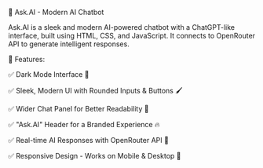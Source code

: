 🚀 Ask.AI - Modern AI Chatbot

Ask.AI is a sleek and modern AI-powered chatbot with a ChatGPT-like interface, built using HTML, CSS, and JavaScript. It connects to OpenRouter API to generate intelligent responses.

🔹 Features:

✅ Dark Mode Interface 🌙

✅ Sleek, Modern UI with Rounded Inputs & Buttons 🖌️

✅ Wider Chat Panel for Better Readability 📖

✅ "Ask.AI" Header for a Branded Experience 🔥

✅ Real-time AI Responses with OpenRouter API 🤖

✅ Responsive Design - Works on Mobile & Desktop 📱
